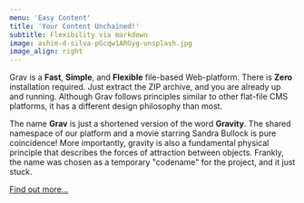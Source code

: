 ```yaml
---
menu: 'Easy Content'
title: 'Your Content Unchained!'
subtitle: Flexibility via markdown
image: ashim-d-silva-pGcqw1ARGyg-unsplash.jpg
image_align: right
---
```


Grav is a **Fast**, **Simple**, and **Flexible** file-based Web-platform. There is **Zero** installation required.  Just extract the ZIP archive, and you are already up and running.  Although Grav follows principles similar to other flat-file CMS platforms, it has a different design philosophy than most.

The name **Grav** is just a shortened version of the word **Gravity**. The shared namespace of our platform and a movie starring Sandra Bullock is pure coincidence! More importantly, gravity is also a fundamental physical principle that describes the forces of attraction between objects. Frankly, the name was chosen as a temporary "codename" for the project, and it just stuck.

[Find out more...](https://getgrav.org?classes=btn,mt-4,w-content,block)
